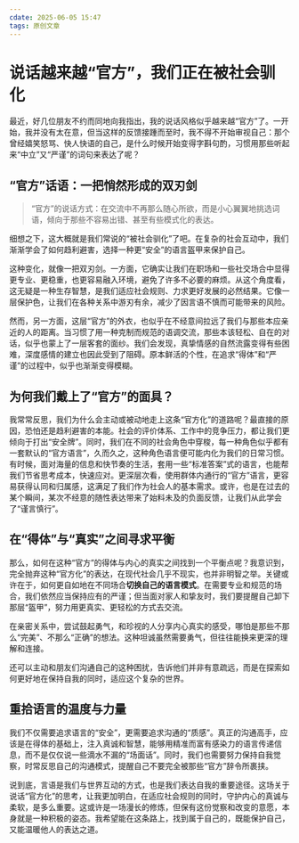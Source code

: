 ```yaml
---
cdate: 2025-06-05 15:47
tags: 原创文章 
---
```


# 说话越来越“官方”，我们正在被社会驯化

最近，好几位朋友不约而同地向我指出，我的说话风格似乎越来越“官方”了。一开始，我并没有太在意，但当这样的反馈接踵而至时，我不得不开始审视自己：那个曾经嬉笑怒骂、快人快语的自己，是什么时候开始变得字斟句酌，习惯用那些听起来“中立”又“严谨”的词句来表达了呢？

## “官方”话语：一把悄然形成的双刃剑

> “官方”的说话方式：在交流中不再那么随心所欲，而是小心翼翼地挑选词语，倾向于那些不容易出错、甚至有些模式化的表达。

细想之下，这大概就是我们常说的“被社会驯化”了吧。在复杂的社会互动中，我们渐渐学会了如何趋利避害，选择一种更“安全”的语言盔甲来保护自己。

这种变化，就像一把双刃剑。一方面，它确实让我们在职场和一些社交场合中显得更专业、更稳重，也更容易融入环境，避免了许多不必要的麻烦。从这个角度看，这无疑是一种生存智慧，是我们适应社会规则、力求更好发展的必然结果。它像一层保护色，让我们在各种关系中游刃有余，减少了因言语不慎而可能带来的风险。

然而，另一方面，这层“官方”的外衣，也似乎在不经意间拉远了我们与那些本应亲近的人的距离。当习惯了用一种克制而规范的语调交流，那些本该轻松、自在的对话，似乎也蒙上了一层客套的面纱。我们会发现，真挚情感的自然流露变得有些困难，深度感情的建立也因此受到了阻碍。原本鲜活的个性，在追求“得体”和“严谨”的过程中，似乎也渐渐变得模糊。

## 为何我们戴上了“官方”的面具？

我常常反思，我们为什么会主动或被动地走上这条“官方化”的道路呢？最直接的原因，恐怕还是趋利避害的本能。社会的评价体系、工作中的竞争压力，都让我们更倾向于打出“安全牌”。同时，我们在不同的社会角色中穿梭，每一种角色似乎都有一套默认的“官方语言”，久而久之，这种角色语言便可能内化为我们的日常习惯。有时候，面对海量的信息和快节奏的生活，套用一些“标准答案”式的语言，也能帮我们节省思考成本，快速应对。更深层次看，使用群体内通行的“官方”语言，更容易获得认同和归属感，这满足了我们作为社会人的基本需求。或许，也是在过去的某个瞬间，某次不经意的随性表达带来了始料未及的负面反馈，让我们从此学会了“谨言慎行”。

## 在“得体”与“真实”之间寻求平衡

那么，如何在这种“官方”的得体与内心的真实之间找到一个平衡点呢？我意识到，完全抛弃这种“官方化”的表达，在现代社会几乎不现实，也并非明智之举。关键或许在于，如何更自如地在不同场合**切换自己的语言模式**。在需要专业和规范的场合，我们依然应当保持应有的严谨；但当面对家人和挚友时，我们要提醒自己卸下那层“盔甲”，努力用更真实、更轻松的方式去交流。

在亲密关系中，尝试鼓起勇气，和珍视的人分享内心真实的感受，哪怕是那些不那么“完美”、不那么“正确”的想法。这种坦诚虽然需要勇气，但往往能换来更深的理解和连接。

还可以主动和朋友们沟通自己的这种困扰，告诉他们并非有意疏远，而是在探索如何更好地在保持自我的同时，适应这个复杂的世界。

## 重拾语言的温度与力量

我们不仅需要追求语言的“安全”，更需要追求沟通的“质感”。真正的沟通高手，应该是在得体的基础上，注入真诚和智慧，能够用精准而富有感染力的语言传递信息，而不是仅仅说一些滴水不漏的“场面话”。同时，我们也需要努力保持自我觉察，时常反思自己的沟通模式，提醒自己不要完全被那些“官方”辞令所裹挟。

说到底，言语是我们与世界互动的方式，也是我们表达自我的重要途径。这场关于说话“官方化”的思考，让我更加明白，在适应社会规则的同时，守护内心的真诚与柔软，是多么重要。这或许是一场漫长的修炼，但保有这份觉察和改变的意愿，本身就是一种积极的姿态。我希望能在这条路上，找到属于自己的，既能保护自己，又能温暖他人的表达之道。

